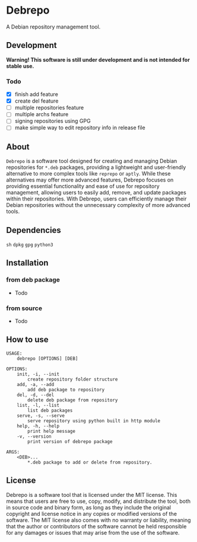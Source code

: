 # Debrepo

A Debian repository management tool.

## Development
__Warning! This software is still under development and is not intended for stable use.__

### Todo
- [x] finish add feature
- [x] create del feature
- [ ] multiple repositories feature
- [ ] multiple archs feature
- [ ] signing repositories using GPG
- [ ] make simple way to edit repository info in release file

## About
`Debrepo` is a software tool designed for creating and managing Debian repositories for `*.deb` packages, providing a lightweight and user-friendly alternative to more complex tools like `reprepo` or `aptly`. While these alternatives may offer more advanced features, Debrepo focuses on providing essential functionality and ease of use for repository management, allowing users to easily add, remove, and update packages within their repositories. With Debrepo, users can efficiently manage their Debian repositories without the unnecessary complexity of more advanced tools.

## Dependencies
`sh` `dpkg` `gpg` `python3`

## Installation
### from deb package
- Todo

### from source
- Todo

## How to use
```
USAGE:
	debrepo [OPTIONS] [DEB]

OPTIONS:
	init, -i, --init
		create repository folder structure
	add, -a, --add
		add deb package to repository
	del, -d, --del
		delete deb package from repository
	list, -l, --list
		list deb packages
	serve, -s, --serve
		serve repository using python built in http module
	help, -h, --help
		print help message
	-v, --version
		print version of debrepo package

ARGS:
	<DEB>...
		*.deb package to add or delete from repository.
```

## License
Debrepo is a software tool that is licensed under the MIT license. This means that users are free to use, copy, modify, and distribute the tool, both in source code and binary form, as long as they include the original copyright and license notice in any copies or modified versions of the software. The MIT license also comes with no warranty or liability, meaning that the author or contributors of the software cannot be held responsible for any damages or issues that may arise from the use of the software.

